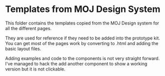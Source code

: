# Templates from MOJ Design System

This folder contains the templates copied from the MOJ Design system for all the different pages.

They are used for reference if they need to be added into the prototype kit. You can get most of the pages work by converting to .html and adding the basic layout files.

Adding examples and code to the components is not very straight forward. I've managed to hack the add another component to show a working version but it is not clickable.